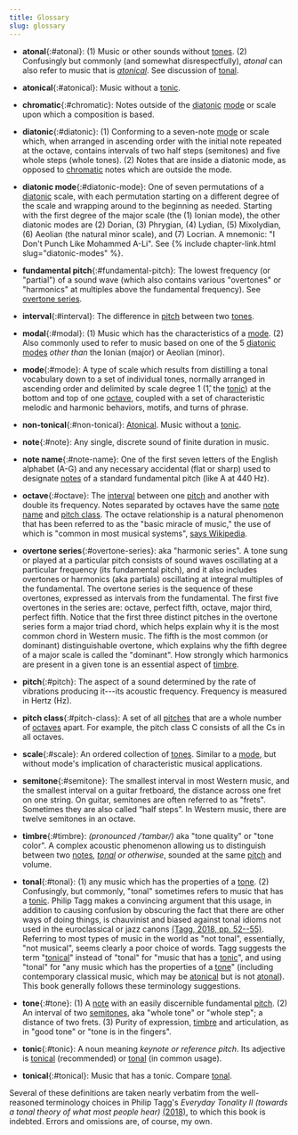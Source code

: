 ```yaml
---
title: Glossary
slug: glossary
---
```


- **atonal**{:#atonal}: (1) Music or other sounds without [tones](#tone).
(2) Confusingly but commonly
(and somewhat disrespectfully),
*atonal* can also refer to music that is *[atonical](#atonical)*.
See discussion of [tonal](#tonal).

- **atonical**{:#atonical}: Music without a [tonic](#tonic).

- **chromatic**{:#chromatic}: Notes outside of the [diatonic](#diatonic) [mode](#mode) or scale upon which a composition is based.

- **diatonic**{:#diatonic}: (1) Conforming to a seven-note [mode](#mode) or scale which,
when arranged in ascending order with the initial note repeated at the octave,
contains intervals of two half steps (semitones)
and five whole steps (whole tones).
(2) Notes that are inside a diatonic mode,
as opposed to [chromatic](#chromatic) notes which are outside the mode.

- **diatonic mode**{:#diatonic-mode}: One of seven permutations of a [diatonic](#diatonic) scale,
with each permutation starting on a different degree of the scale and wrapping around to the beginning as needed. 
Starting with the first degree of the major scale
(the (1) Ionian mode),
the other diatonic modes are 
(2) Dorian,
(3) Phrygian,
(4) Lydian,
(5) Mixolydian,
(6) Aeolian (the natural minor scale), and 
(7) Locrian.
A mnemonic: "I Don't Punch Like Mohammed A-Li".
See {% include chapter-link.html slug="diatonic-modes" %}.

- **fundamental pitch**{:#fundamental-pitch}: The lowest frequency (or "partial") of a sound wave (which also contains various "overtones" or "harmonics" at multiples above the fundamental frequency).
See [overtone series](#overtone-series). 

- **interval**{:#interval}: The difference in [pitch](#pitch) between two [tones](#tone).

- **modal**{:#modal}: (1) Music which has the characteristics of a [mode](#mode).
(2) Also commonly used to refer to music based on one of the 5 [diatonic modes](#diatonic-mode) 
*other than* the Ionian (major) or Aeolian (minor).

- **mode**{:#mode}: A type of scale which results from distilling a tonal vocabulary down to a set of individual tones,
normally arranged in ascending order and delimited by scale degree 1 (1&#x302;, the [tonic](#tonic)) at the bottom and top of one 
[octave](#octave), coupled with a set of characteristic melodic and harmonic behaviors, motifs, and turns of phrase.

- **non-tonical**{:#non-tonical}: [Atonical](#atonical). Music without a [tonic](#tonic).

- **note**{:#note}: Any single, discrete sound of finite duration in music.

- **note name**{:#note-name}: One of the first seven letters of the English alphabet (A-G)
and any necessary accidental (flat or sharp)
used to designate [notes](#note) of a standard fundamental pitch (like A at 440 Hz).

- **octave**{:#octave}: The [interval](#interval) between one [pitch](#pitch) and another with double its frequency.
Notes separated by octaves have the same [note name](#note-name) and [pitch class](#pitch-class).
The octave relationship is a natural phenomenon that has been referred to as the "basic miracle of music," the use of which is "common in most musical systems",
[says Wikipedia](https://en.m.wikipedia.org/w/index.php?title=Octave&oldid=1093806072).

- **overtone series**{:#overtone-series}: aka "harmonic series".
A tone sung or played at a particular pitch consists of sound waves oscillating at a particular frequency (its fundamental pitch),
and it also includes overtones or harmonics (aka partials) oscillating at integral multiples of the fundamental.
The overtone series is the sequence of these overtones, 
expressed as intervals from the fundamental.
The first five overtones in the series are: octave, perfect fifth, octave, major third, perfect fifth.
Notice that the first three distinct pitches in the overtone series form a major triad chord,
which helps explain why it is the most common chord in Western music.
The fifth is the most common (or dominant) distinguishable overtone,
which explains why the fifth degree of a major scale is called the "dominant".
How strongly which harmonics are present in a given tone is an essential aspect of [timbre](#timbre).

- **pitch**{:#pitch}: The aspect of a sound determined by the rate of vibrations producing it---its acoustic frequency.
Frequency is measured in Hertz (Hz).

- **pitch class**{:#pitch-class}: A set of all [pitches](#pitch) that are a whole number of [octaves](#octave) apart.
For example, the pitch class C consists of all the Cs in all octaves.

- **scale**{:#scale}: An ordered collection of [tones](#tone). 
Similar to a [mode](#mode),
but without mode's implication of characteristic musical applications.

- **semitone**{:#semitone}: The smallest interval in most Western music,
and the smallest interval on a guitar fretboard,
the distance across one fret on one string. 
On guitar, semitones are often referred to as "frets".
Sometimes they are also called “half steps”.
In Western music, there are twelve semitones in an octave.

- **timbre**{:#timbre}: *(pronounced /ˈtambər/)* aka "tone quality" or "tone color". A complex acoustic phenomenon allowing us to 
distinguish between two [notes](#note), *[tonal](#tonal) or otherwise*, sounded at the same [pitch](#pitch) and volume.

- **tonal**{:#tonal}: (1) any music which has the properties of a [tone](#tone).
(2) Confusingly, but commonly,
"tonal" sometimes refers to music that has a [tonic](#tonic).
Philip Tagg makes a convincing argument that this usage,
in addition to causing confusion by obscuring the fact that there are other ways of doing things,
is chauvinist and biased against tonal idioms not used in the euroclassical or jazz canons
[(Tagg, 2018, pp. 52--55)](references.html#tagg-2018).
Referring to most types of music in the world as "not tonal",
essentially, "not musical",
seems clearly a poor choice of words.
Tagg suggests the term "[tonical](#tonical)" instead of "tonal" for "music that has a [tonic](#tonic)",
and using "tonal" for "any music which has the properties of a [tone](#tone)"
(including contemporary classical music, 
which may be [atonical](#atonical) but is not [atonal](#atonal)).
This book generally follows these terminology suggestions.

- **tone**{:#tone}: (1) A [note](#note) with an easily discernible fundamental [pitch](#pitch).
(2) An interval of two [semitones](#semitone), aka "whole tone" or "whole step"; 
a distance of two frets. 
(3) Purity of expression,
[timbre](#timbre) and articulation,
as in "good tone" or 
"tone is in the fingers".

- **tonic**{:#tonic}: A noun meaning *keynote or reference pitch*. Its adjective is [tonical](#tonical) (recommended) 
or [tonal](#tonal) (in common usage).

- **tonical**{:#tonical}: Music that has a tonic. Compare [tonal](#tonal).

Several of these definitions are taken nearly verbatim from the well-reasoned terminology choices in Philip Tagg's 
_Everyday Tonality II (towards a tonal theory of what most people hear)_ [(2018)](references.html#tagg-2018),
to which this book is indebted. Errors and omissions are, of course, my own. 



